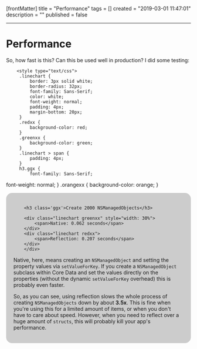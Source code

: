 [frontMatter]
title = "Performance"
tags = []
created = "2019-03-01 11:47:01"
description = ""
published = false

---

# Performance

So, how fast is this? Can this be used well in production? I did some
testing:

        <style type="text/css">
         .linechart {
             border: 3px solid white;
             border-radius: 32px;
             font-family: Sans-Serif;
             color: white;
             font-weight: normal;
             padding: 4px;
             margin-bottom: 20px;
         }
         .redxx {
             background-color: red;
         }
         .greenxx {
             background-color: green;
         }
         .linechart > span {
             padding: 4px;
         }
         h3.ggx {
             font-family: Sans-Serif;
font-weight: normal;
         }
         .orangexx {
             background-color: orange;
         }
        </style>
        <div style="background-color: #ccc; padding: 20px; border-radius: 16px;">

        <h3 class='ggx'>Create 2000 NSManagedObjects</h3>

        <div class="linechart greenxx" style="width: 30%">
            <span>Native: 0.062 seconds</span>
        </div>
        <div class="linechart redxx">
            <span>Reflection: 0.207 seconds</span>
        </div>
        </div>

Native, here, means creating an `NSManagedObject` and setting the
property values via `setValueForKey`. If you create a `NSManagedObject`
subclass within Core Data and set the values directly on the properties
(without the dynamic `setValueForKey` overhead) this is probably even
faster.

So, as you can see, using reflection slows the whole process of creating
`NSManagedObjects` down by about **3.5x**. This is fine when you\'re
using this for a limited amount of items, or when you don\'t have to
care about speed. However, when you need to reflect over a huge amount
of `structs`, this will probably kill your app\'s performance.
